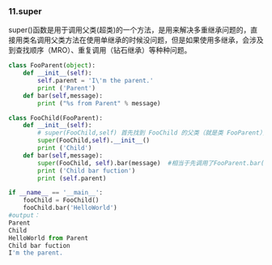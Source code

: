 ### 11.super
super()函数是用于调用父类(超类)的一个方法，是用来解决多重继承问题的，直接用类名调用父类方法在使用单继承的时候没问题，但是如果使用多继承，会涉及到查找顺序（MRO）、重复调用（钻石继承）等种种问题。
```Python
class FooParent(object):
    def __init__(self):
        self.parent = 'I\'m the parent.'
        print ('Parent')
    def bar(self,message):
        print ("%s from Parent" % message)

class FooChild(FooParent):
    def __init__(self):
        # super(FooChild,self) 首先找到 FooChild 的父类（就是类 FooParent），然后把类 FooChild 的对象转换为类 FooParent 的对象
        super(FooChild,self).__init__()    
        print ('Child')
    def bar(self,message):
        super(FooChild, self).bar(message)  #相当于先调用了FooParent.bar('HelloWorld')
        print ('Child bar fuction')
        print (self.parent)

if __name__ == '__main__':
    fooChild = FooChild()
    fooChild.bar('HelloWorld')
#output：
Parent
Child
HelloWorld from Parent
Child bar fuction
I'm the parent.
```

